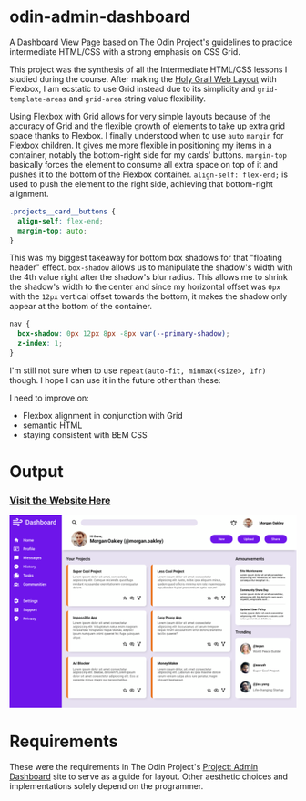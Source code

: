 # odin-admin-dashboard

A Dashboard View Page based on The Odin Project's guidelines to practice intermediate HTML/CSS with a strong emphasis on CSS Grid.

This project was the synthesis of all the Intermediate HTML/CSS lessons I studied during the course. After making the [Holy Grail Web Layout](<https://en.wikipedia.org/wiki/Holy_grail_(web_design)#:~:text=The%20holy%20grail%20is%20a,available%20technologies%20all%20had%20drawbacks.>) with Flexbox, I am ecstatic to use Grid instead due to its simplicity and `grid-template-areas` and `grid-area` string value flexibility.

Using Flexbox with Grid allows for very simple layouts because of the accuracy of Grid and the flexible growth of elements to take up extra grid space thanks to Flexbox. I finally understood when to use `auto` `margin` for Flexbox children. It gives me more flexible in positioning my items in a container, notably the bottom-right side for my cards' buttons. `margin-top` basically forces the element to consume all extra space on top of it and pushes it to the bottom of the Flexbox container. `align-self: flex-end;` is used to push the element to the right side, achieving that bottom-right alignment.

```CSS
.projects__card__buttons {
  align-self: flex-end;
  margin-top: auto;
}
```

This was my biggest takeaway for bottom box shadows for that "floating header" effect. `box-shadow` allows us to manipulate the shadow's width with the 4th value right after the shadow's blur radius. This allows me to shrink the shadow's width to the center and since my horizontal offset was `0px` with the `12px` vertical offset towards the bottom, it makes the shadow only appear at the bottom of the container.

```CSS
nav {
  box-shadow: 0px 12px 8px -8px var(--primary-shadow);
  z-index: 1;
}
```

I'm still not sure when to use `repeat(auto-fit, minmax(<size>, 1fr)` though. I hope I can use it in the future other than these:

I need to improve on:

- Flexbox alignment in conjunction with Grid
- semantic HTML
- staying consistent with BEM CSS

# Output

### [Visit the Website Here](https://luzefiru.github.io/odin-admin-dashboard/)

<img src="./requirements/website-screenshot.png">

# Requirements

These were the requirements in The Odin Project's [Project: Admin Dashboard](https://www.theodinproject.com/lessons/node-path-intermediate-html-and-css-admin-dashboard) site to serve as a guide for layout. Other aesthetic choices and implementations solely depend on the programmer.
